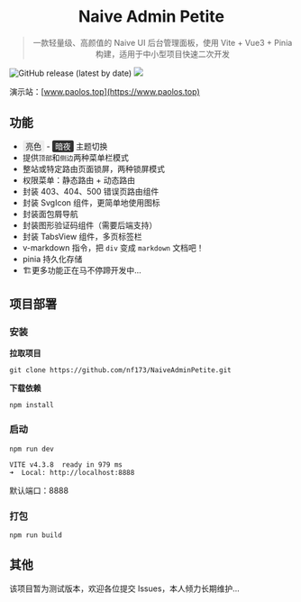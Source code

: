 # <center> Naive Admin Petite </center>

> <center> 一款轻量级、高颜值的 Naive UI 后台管理面板，使用 Vite + Vue3 + Pinia 构建，适用于中小型项目快速二次开发

<a><img alt="GitHub release (latest by date)" src="https://img.shields.io/github/v/release/hooozen/hexo-theme-tranquility?label=release&color=orange"></a>
<a href="https://github.com/hooozen/hexo-theme-tranquility/blob/main/LICENSE"><img src="https://img.shields.io/github/license/hooozen/hexo-theme-tranquility"></a>



演示站：[www.paolos.top](https://www.paolos.top)



## 功能

- <font style="background: #eeeeee; padding: 2px 5px; border-radius: 3px;">亮色</font> - <font color="#ffffff" style="background: #333333; padding: 2px 5px; border-radius: 3px;">暗夜</font> 主题切换
- 提供`顶部`和`侧边`两种菜单栏模式
- 整站或特定路由页面锁屏，两种锁屏模式
- 权限菜单：静态路由 + 动态路由
- 封装 403、404、500 错误页路由组件
- 封装 SvgIcon 组件，更简单地使用图标
- 封装面包屑导航
- 封装图形验证码组件（需要后端支持）
- 封装 TabsView 组件，多页标签栏
- v-markdown 指令，把 `div` 变成 `markdown` 文档吧！
- pinia 持久化存储
- 🏗️更多功能正在马不停蹄开发中...

## 项目部署
### 安装
**拉取项目**
```
git clone https://github.com/nf173/NaiveAdminPetite.git
```
**下载依赖**

```
npm install
```

### 启动
```
npm run dev

VITE v4.3.8  ready in 979 ms
➜  Local: http://localhost:8888
```
默认端口：8888

### 打包
```
npm run build
```

## 其他

该项目暂为测试版本，欢迎各位提交 Issues，本人倾力长期维护...
